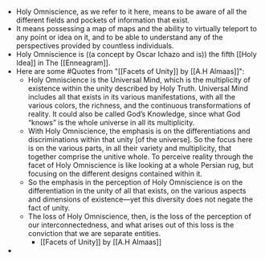 - Holy Omniscience, as we refer to it here, means to be aware of all the different fields and pockets of information that exist.
- It means possessing a map of maps and the ability to virtually teleport to any point or idea on it, and to be able to understand any of the perspectives provided by countless individuals.
- Holy Omniscience is ((a concept by Oscar Ichazo and is)) the fifth [[Holy Idea]] in The [[Enneagram]].
- Here are some #Quotes from "[[Facets of Unity]] by [[A.H Almaas]]":
    - Holy Omniscience is the Universal Mind, which is the multiplicity of existence within the unity described by Holy Truth. Universal Mind includes all that exists in its various manifestations, with all the various colors, the richness, and the continuous transformations of reality. It could also be called God’s Knowledge, since what God “knows” is the whole universe in all its multiplicity. 
    - With Holy Omniscience, the emphasis is on the differentiations and discriminations within that unity [of the universe]. So the focus here is on the various parts, in all their variety and multiplicity, that together comprise the unitive whole. To perceive reality through the facet of Holy Omniscience is like looking at a whole Persian rug, but focusing on the different designs contained within it.
    - So the emphasis in the perception of Holy Omniscience is on the differentiation in the unity of all that exists, on the various aspects and dimensions of existence—yet this diversity does not negate the fact of unity.
    - The loss of Holy Omniscience, then, is the loss of the perception of our interconnectedness, and what arises out of this loss is the conviction that we are separate entities.
        - [[Facets of Unity]] by [[A.H Almaas]]
- 
